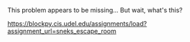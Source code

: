 This problem appears to be missing... But wait, what's this?

https://blockpy.cis.udel.edu/assignments/load?assignment_url=sneks_escape_room
